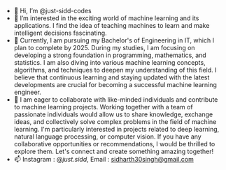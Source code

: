 - 👋 Hi, I’m @just-sidd-codes
- 👀 I’m interested in the exciting world of machine learning and its applications. I find the idea of teaching machines to learn and make intelligent decisions fascinating.
- 🌱  Currently, I am pursuing my Bachelor's of Engineering in IT, which I plan to complete by 2025. During my studies, I am focusing on developing a strong foundation in programming, mathematics, and statistics. I am also diving into various machine learning concepts, algorithms, and techniques to deepen my understanding of this field. I believe that continuous learning and staying updated with the latest developments are crucial for becoming a successful machine learning engineer.
- 💞️ I am eager to collaborate with like-minded individuals and contribute to machine learning projects. Working together with a team of passionate individuals would allow us to share knowledge, exchange ideas, and collectively solve complex problems in the field of machine learning. I'm particularly interested in projects related to deep learning, natural language processing, or computer vision. If you have any collaborative opportunities or recommendations, I would be thrilled to explore them. Let's connect and create something amazing together!
- 📫 Instagram : @_just.sidd_, Email : sidharth30singh@gmail.com
